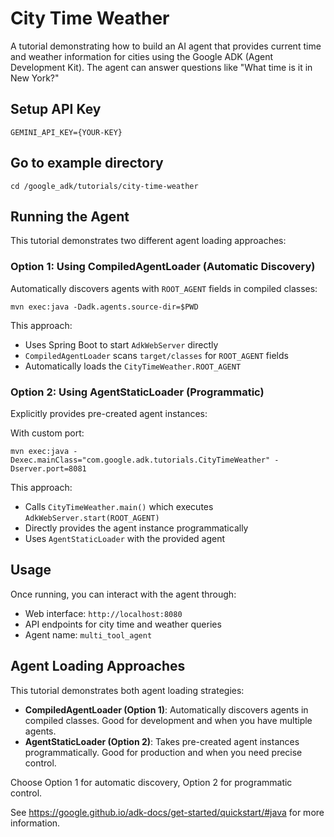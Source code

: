 # City Time Weather

A tutorial demonstrating how to build an AI agent that provides current time and weather information for cities using the Google ADK (Agent Development Kit). The agent can answer questions like "What time is it in New York?"

## Setup API Key

```shell
GEMINI_API_KEY={YOUR-KEY}
```

## Go to example directory

```shell
cd /google_adk/tutorials/city-time-weather
```

## Running the Agent

This tutorial demonstrates two different agent loading approaches:

### Option 1: Using CompiledAgentLoader (Automatic Discovery)

Automatically discovers agents with `ROOT_AGENT` fields in compiled classes:

```shell
mvn exec:java -Dadk.agents.source-dir=$PWD
```

This approach:
- Uses Spring Boot to start `AdkWebServer` directly
- `CompiledAgentLoader` scans `target/classes` for `ROOT_AGENT` fields
- Automatically loads the `CityTimeWeather.ROOT_AGENT`

### Option 2: Using AgentStaticLoader (Programmatic)

Explicitly provides pre-created agent instances:

With custom port:
```shell
mvn exec:java -Dexec.mainClass="com.google.adk.tutorials.CityTimeWeather" -Dserver.port=8081
```

This approach:
- Calls `CityTimeWeather.main()` which executes `AdkWebServer.start(ROOT_AGENT)`
- Directly provides the agent instance programmatically
- Uses `AgentStaticLoader` with the provided agent

## Usage

Once running, you can interact with the agent through:
- Web interface: `http://localhost:8080`
- API endpoints for city time and weather queries
- Agent name: `multi_tool_agent`

## Agent Loading Approaches

This tutorial demonstrates both agent loading strategies:

- **CompiledAgentLoader (Option 1)**: Automatically discovers agents in compiled classes. Good for development and when you have multiple agents.
- **AgentStaticLoader (Option 2)**: Takes pre-created agent instances programmatically. Good for production and when you need precise control.

Choose Option 1 for automatic discovery, Option 2 for programmatic control.

See https://google.github.io/adk-docs/get-started/quickstart/#java for more information.
